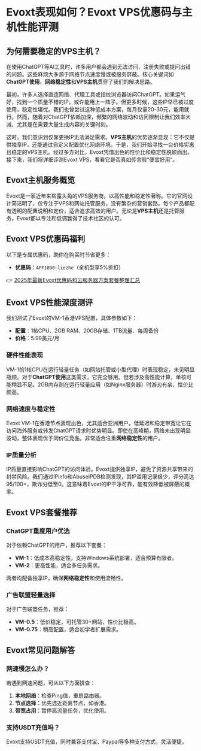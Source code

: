 # Evoxt表现如何？Evoxt VPS优惠码与主机性能评测

## 为何需要稳定的VPS主机？

在使用ChatGPT等AI工具时，许多用户都会遇到无法访问、注册失败或提问出错的问题。这些麻烦大多源于网络节点速度慢或被服务屏蔽。核心关键词如**ChatGPT使用**、**网络稳定性**和**VPS主机**贯穿了我们的解决思路。

最初，许多人选择直连网络、代理工具或指纹浏览器访问ChatGPT。如果运气好，找到一个质量不错的IP，或许能用上一阵子。但更多时候，这些IP早已被过度使用，稳定性堪忧。我们也曾尝试这种低成本方案，每月仅需20-30元，能用就行。然而，随着对ChatGPT依赖加深，频繁的网络波动和访问限制让我们效率大减，尤其是在需要大量生成内容的关键时刻。

这时，我们意识到仅靠更换IP无法满足需求。**VPS主机**的优势逐渐显现：它不仅提供独享IP，还能通过自定义配置优化网络环境。于是，我们开始寻找一台价格实惠且稳定的VPS主机。经过多方对比，Evoxt凭借出色的性价比和稳定性脱颖而出。接下来，我们将详细评测Evoxt VPS，看看它是否真如传言般“便宜好用”。

## Evoxt主机服务概览

Evoxt是一家近年来崭露头角的VPS服务商，以高性能和稳定性著称。它的官网设计简洁明了，仅专注于VPS和网站托管服务，没有繁杂的营销套路。每个产品都配有透明的配置说明和定价，适合追求高效的用户。无论是**VPS主机**还是托管服务，Evoxt都以专注和低调赢得了技术社区的认可。

## Evoxt VPS优惠码福利

以下是专属优惠码，助你在购买时节省更多：

- **优惠码**：`AFF1890-liezhe`（全机型享5%折扣）

👉 [2025年最新Evoxt优惠码和云服务器方案套餐整理汇总](https://bit.ly/evoxt)

## Evoxt VPS性能深度测评

我们测试了Evoxt的VM-1香港VPS配置，具体参数如下：

- **配置**：1核CPU、2GB RAM、20GB存储、1TB流量、每周备份
- **价格**：5.99美元/月

### 硬件性能表现

VM-1的1核CPU在运行轻量任务（如网站托管或小型代理）时表现稳定，未见明显瓶颈。对于**ChatGPT使用**这类需求，它完全够用。但若涉及高性能计算，单核可能稍显不足。2GB内存则在运行轻量应用（如Nginx服务器）时游刃有余，性价比颇高。

### 网络速度与稳定性

Evoxt VM-1在香港节点表现出色，尤其适合亚洲用户。低延迟和稳定带宽让它在访问海外服务或转发ChatGPT请求时优势明显。即使在高峰期，网络未出现明显波动，整体表现优于同价位竞品，非常适合注重**网络稳定性**的用户。

### IP质量分析

IP质量直接影响ChatGPT的访问体验。Evoxt提供独享IP，避免了资源共享带来的封禁风险。我们通过IPinfo和AbuseIPDB检测发现，其IP滥用记录极少，评分高达95/100+，欺诈分低至0。这意味着Evoxt的IP干净可靠，能有效降低被屏蔽的概率。

## Evoxt VPS套餐推荐

### ChatGPT重度用户优选

对于依赖ChatGPT的用户，推荐以下套餐：

- **VM-1**：低成本高稳定性，支持Windows系统部署，适合预算有限者。
- **VM-2**：更高性能，适合多任务需求。

两者均配备独享IP，确保**网络稳定性**和使用流畅性。

### 广告联盟轻量选择

对于广告联盟任务，推荐：

- **VM-0.5**：低价稳定，可托管30+网站，性价比极高。
- **VM-0.75**：稍高配置，适合初学者扩展需求。

## Evoxt常见问题解答

### 网速慢怎么办？

若遇到网速问题，可从以下方面排查：

1. **本地网络**：检查Ping值，重启路由器。
2. **节点选择**：优先选近距离节点，如香港。
3. **带宽占用**：暂停高流量任务，优化使用。

### 支持USDT充值吗？

Evoxt支持USDT充值，同时兼容支付宝、Paypal等多种支付方式，灵活便捷。